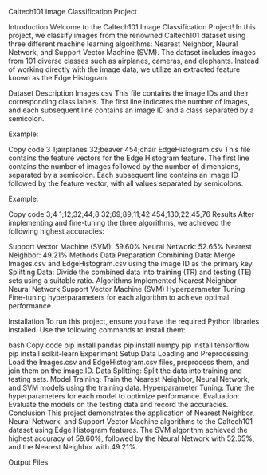 Caltech101 Image Classification Project

Introduction
Welcome to the Caltech101 Image Classification Project! In this project, we classify images from the renowned Caltech101 dataset using three different machine learning algorithms: Nearest Neighbor, Neural Network, and Support Vector Machine (SVM). The dataset includes images from 101 diverse classes such as airplanes, cameras, and elephants. Instead of working directly with the image data, we utilize an extracted feature known as the Edge Histogram.

Dataset Description
Images.csv
This file contains the image IDs and their corresponding class labels. The first line indicates the number of images, and each subsequent line contains an image ID and a class separated by a semicolon.

Example:

Copy code
3
1;airplanes
32;beaver
454;chair
EdgeHistogram.csv
This file contains the feature vectors for the Edge Histogram feature. The first line contains the number of images followed by the number of dimensions, separated by a semicolon. Each subsequent line contains an image ID followed by the feature vector, with all values separated by semicolons.

Example:

Copy code
3;4
1;12;32;44;8
32;69;89;11;42
454;130;22;45;76
Results
After implementing and fine-tuning the three algorithms, we achieved the following highest accuracies:

Support Vector Machine (SVM): 59.60%
Neural Network: 52.65%
Nearest Neighbor: 49.21%
Methods
Data Preparation
Combining Data: Merge Images.csv and EdgeHistogram.csv using the image ID as the primary key.
Splitting Data: Divide the combined data into training (TR) and testing (TE) sets using a suitable ratio.
Algorithms Implemented
Nearest Neighbor
Neural Network
Support Vector Machine (SVM)
Hyperparameter Tuning
Fine-tuning hyperparameters for each algorithm to achieve optimal performance.

Installation
To run this project, ensure you have the required Python libraries installed. Use the following commands to install them:

bash
Copy code
pip install pandas
pip install numpy
pip install tensorflow
pip install scikit-learn
Experiment Setup
Data Loading and Preprocessing: Load the Images.csv and EdgeHistogram.csv files, preprocess them, and join them on the image ID.
Data Splitting: Split the data into training and testing sets.
Model Training: Train the Nearest Neighbor, Neural Network, and SVM models using the training data.
Hyperparameter Tuning: Tune the hyperparameters for each model to optimize performance.
Evaluation: Evaluate the models on the testing data and record the accuracies.
Conclusion
This project demonstrates the application of Nearest Neighbor, Neural Network, and Support Vector Machine algorithms to the Caltech101 dataset using Edge Histogram features. The SVM algorithm achieved the highest accuracy of 59.60%, followed by the Neural Network with 52.65%, and the Nearest Neighbor with 49.21%.

Output Files
